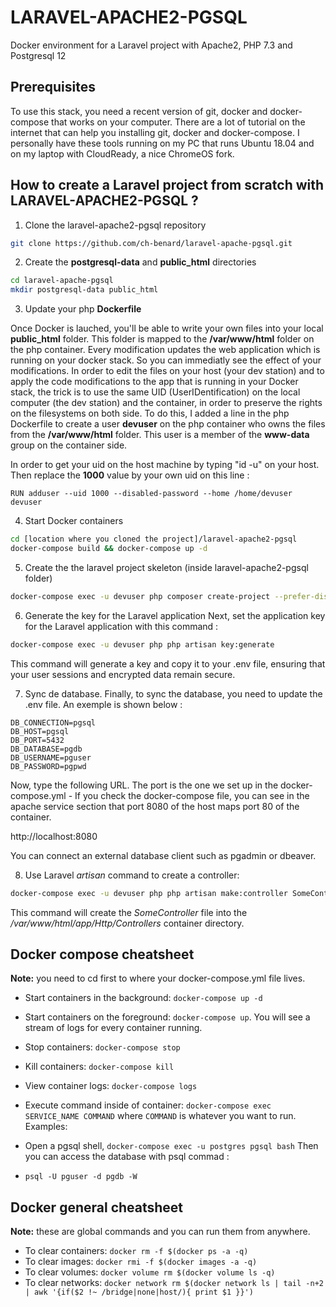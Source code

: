 # LARAVEL-APACHE2-PGSQL

Docker environment for a Laravel project with Apache2, PHP 7.3 and Postgresql 12

## Prerequisites

To use this stack, you need a recent version of git, docker and docker-compose that works on your computer. There are a lot of tutorial on the internet that can help you installing git, docker and docker-compose. I personally have these tools running on my PC that runs Ubuntu 18.04 and on my laptop with CloudReady, a nice ChromeOS fork.

## How to create a Laravel project from scratch with LARAVEL-APACHE2-PGSQL ?

1. Clone the laravel-apache2-pgsql repository

```bash
git clone https://github.com/ch-benard/laravel-apache-pgsql.git
```

2. Create the **postgresql-data** and **public_html** directories

```bash
cd laravel-apache-pgsql
mkdir postgresql-data public_html
```

3. Update your php **Dockerfile**

Once Docker is lauched, you'll be able to write your own files into your local **public_html** folder. This folder is mapped to the **/var/www/html** folder on the php container.
Every modification updates the web application which is running on your docker stack. So you can immediatly see the effect of your modifications. In order to edit the files on your host (your dev station) and to apply the code modifications to the app that is running in your Docker stack, the trick is to use the same UID (UserIDentification) on the local computer (the dev station) and the container, in order to preserve the rights on the filesystems on both side.
To do this, I added a line in the php Dockerfile to create a user **devuser** on the php container who owns the files from the **/var/www/html** folder. This user is a member of the **www-data** group on the container side.

In order to get your uid on the host machine by typing "id -u" on your host. Then replace the **1000** value by your own uid on this line :
```
RUN adduser --uid 1000 --disabled-password --home /home/devuser devuser
```

4. Start Docker containers

```bash
cd [location where you cloned the project]/laravel-apache2-pgsql
docker-compose build && docker-compose up -d
```

5. Create the the laravel project skeleton
(inside laravel-apache2-pgsql folder)
```bash
docker-compose exec -u devuser php composer create-project --prefer-dist laravel/laravel /var/www/html/.
```

6. Generate the key for the Laravel application
Next, set the application key for the Laravel application with this command :

```bash
docker-compose exec -u devuser php php artisan key:generate
```

This command will generate a key and copy it to your .env file, ensuring that your user sessions and encrypted data remain secure.

7. Sync de database.
Finally, to sync the database, you need to update the .env file. An exemple is shown below :

```
DB_CONNECTION=pgsql
DB_HOST=pgsql
DB_PORT=5432
DB_DATABASE=pgdb
DB_USERNAME=pguser
DB_PASSWORD=pgpwd
```

Now, type the following URL. The port is the one we set up in the docker-compose.yml - If you check the docker-compose file, you can see in the apache service section that port 8080 of the host maps port 80 of the container.

http://localhost:8080

You can connect an external database client such as pgadmin or dbeaver.

8. Use Laravel *artisan* command to create a controller:

```bash
docker-compose exec -u devuser php php artisan make:controller SomeController
```

This command will create the *SomeController* file into the */var/www/html/app/Http/Controllers* container directory.

## Docker compose cheatsheet

**Note:** you need to cd first to where your docker-compose.yml file lives.

* Start containers in the background: `docker-compose up -d`
* Start containers on the foreground: `docker-compose up`. You will see a stream of logs for every container running.
* Stop containers: `docker-compose stop`
* Kill containers: `docker-compose kill`
* View container logs: `docker-compose logs`
* Execute command inside of container: `docker-compose exec SERVICE_NAME COMMAND` where `COMMAND` is whatever you want to run. Examples:

* Open a pgsql shell, `docker-compose exec -u postgres pgsql bash`
Then you can access the database with psql commad :
* `psql -U pguser -d pgdb -W`

## Docker general cheatsheet

**Note:** these are global commands and you can run them from anywhere.

* To clear containers: `docker rm -f $(docker ps -a -q)`
* To clear images: `docker rmi -f $(docker images -a -q)`
* To clear volumes: `docker volume rm $(docker volume ls -q)`
* To clear networks: `docker network rm $(docker network ls | tail -n+2 | awk '{if($2 !~ /bridge|none|host/){ print $1 }}')`